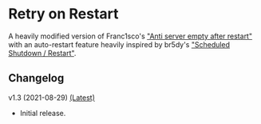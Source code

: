 # Retry on Restart

A heavily modified version of Franc1sco's ["Anti server empty after restart"](https://forums.alliedmods.net/showthread.php?t=202625) with an auto-restart feature heavily inspired by br5dy's ["Scheduled Shutdown / Restart"](https://forums.alliedmods.net/showthread.php?p=1509547).

## Changelog

v1.3 (2021-08-29) [(Latest)]()

- Initial release.
